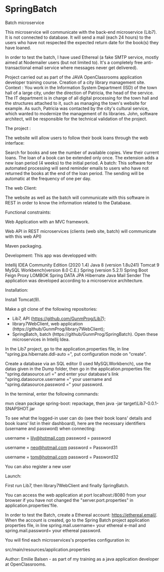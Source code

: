 # SpringBatch
Batch microservice

This microservice will communicate with the back-end microservice (Lib7).
It is not connected to database.
It will send a mail (each 24 hours) to the users who have not respected the expected return date for the book(s) they have loaned.

In order to test the batch, I have used Ethereal (a fake SMTP service, mostly aimed at Nodemailer users (but not limited to). It's a completely free anti-transactional email service where messages never get delivered).



Project carried out as part of the JAVA OpenClassrooms application developer training course. Creation of a city library management site. Context : You work in the Information System Department (ISD) of the town hall of a large city, under the direction of Patricia, the head of the service. The IT department is in charge of all digital processing for the town hall and the structures attached to it, such as managing the town's website for example. As such, Patricia was contacted by the city's cultural service, which wanted to modernize the management of its libraries. John, software architect, will be responsible for the technical validation of the project.

The project :

The website will allow users to follow their book loans through the web interface:

Search for books and see the number of available copies. View their current loans. The loan of a book can be extended only once. The extension adds a new loan period (4 weeks) to the initial period. A batch: This software for automated processing will send reminder emails to users who have not returned the books at the end of the loan period. The sending will be automatic at the frequency of one per day.

The web Client:

The website as well as the batch will communicate with this software in REST in order to know the information related to the Database.

Functional constraints:

Web Application with an MVC framework.

Web API in REST microservices (clients (web site, batch) will communicate with this web API)

Maven packaging.

Development: This app was developped with:

Intellij IDEA Community Edition (2020 1.4)
Java 8 (version 1.8u241)
Tomcat 9
MySQL Workbench(version 8.0 C.E.)
Spring (version 5.2.1)
Spring Boot
Feign Proxy
LOMBOK
Spring DATA JPA Hibernate
Java Mail Sender
The application was developed according to a microservice architecture.

Installation:

Install Tomcat(9).

Make a git clone of the following repositories:

- Lib7, API (https://github.com/GunmProg/Lib7);
- library7WebClient, web application (https://github/GunmProg/library7WebClient);
- SpringBatch, batch (https://github/GunmProg/SpringBatch).
Open these microservices in Intellij Idea.

In the Lib7 project, go to the application.properties file, in line "spring.jpa.hibernate.ddl-auto =", put configuration mode on "create".

Create a database via an SQL editor (I used MySQLWorkbench), use the datas given in the Dump folder, then go in the application.properties file: "spring.datasource.url =" and enter your database's link "spring.datasource.username =" your username and "spring.datasource.password =" your password.

In the terminal, enter the following commands:

mvn clean package spring-boot: repackage, then java -jar target\Lib7-0.0.1-SNAPSHOT.jar

To see what the logged-in user can do (see their book loans' details and book loans' list in their dashboard), here are the necessary identifiers (username and password) when connecting:

username = lily@hotmail.com password = password

username = neo@hotmail.com password = Password31

username = tom@hotmail.com password = Password32

You can also register a new user

Launch:

First run Lib7, then library7WebClient and finally SpringBatch.

You can access the web application at port localhost:/8080 from your browser if you have not changed the "server.port.properties" in application.properties'file.

In order to test the Batch, create a Ethereal account: https://ethereal.email/. When the account is created, go to the Spring Batch project application properties file,
in line spring.mail.username= your ethereal e-mail and spring.mail.password= your ethereal password.

You will find each microservices's properties configuration in:

src/main/resources/application.properties

Author:
Emilie Balsen - as part of my training as a java application developer at OpenClassrooms.
